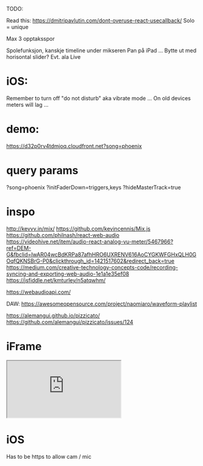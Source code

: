 TODO:

Read this: https://dmitripavlutin.com/dont-overuse-react-usecallback/
Solo = unique

Max 3 opptaksspor

Spolefunksjon, kanskje timeline under mikseren
Pan på iPad ... Bytte ut med horisontal slider? Evt. ala Live

# iOS:

Remember to turn off "do not disturb" aka vibrate mode ...
On old devices meters will lag ...

# demo:

https://d32p0rv4tdmjoq.cloudfront.net?song=phoenix

# query params

?song=phoenix
?initFaderDown=triggers,keys
?hideMasterTrack=true

# inspo

http://kevvv.in/mix/
https://github.com/kevincennis/Mix.js
https://github.com/philnash/react-web-audio
https://videohive.net/item/audio-react-analog-vu-meter/5467966?ref=DEM-G&fbclid=IwAR04wcBdKRPa87afhHRO6UXRENV616AoCYGKWFGHxQLH0GOqfQKNSBrG-P0&clickthrough_id=1421517602&redirect_back=true
https://medium.com/creative-technology-concepts-code/recording-syncing-and-exporting-web-audio-1e1a1e35ef08
https://jsfiddle.net/kmturley/n5atqwhm/

https://webaudioapi.com/

DAW:
https://awesomeopensource.com/project/naomiaro/waveform-playlist

https://alemangui.github.io/pizzicato/
https://github.com/alemangui/pizzicato/issues/124

# iFrame

<iframe
  allow="camera;microphone"
  src="https://d32p0rv4tdmjoq.cloudfront.net/?song=stokkmaur">
</iframe>

# iOS

Has to be https to allow cam / mic
